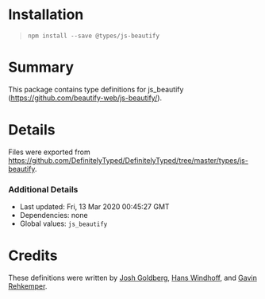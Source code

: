 # Installation
> `npm install --save @types/js-beautify`

# Summary
This package contains type definitions for js_beautify (https://github.com/beautify-web/js-beautify/).

# Details
Files were exported from https://github.com/DefinitelyTyped/DefinitelyTyped/tree/master/types/js-beautify.

### Additional Details
 * Last updated: Fri, 13 Mar 2020 00:45:27 GMT
 * Dependencies: none
 * Global values: `js_beautify`

# Credits
These definitions were written by [Josh Goldberg](https://github.com/JoshuaKGoldberg), [Hans Windhoff](https://github.com/hansrwindhoff), and [Gavin Rehkemper](https://github.com/gavinr/).
